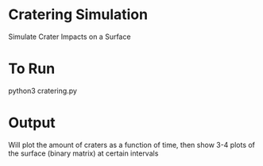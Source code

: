 # Cratering Simulation
Simulate Crater Impacts on a Surface

# To Run
python3 cratering.py

# Output
Will plot the amount of craters as a function of time, then show 3-4 plots
of the surface (binary matrix) at certain intervals

